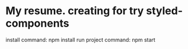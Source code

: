 # My resume. creating for try styled-components


install 
command: npm install
run project
command: npm start
